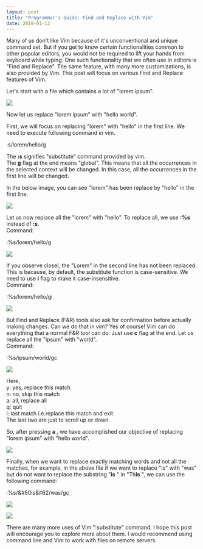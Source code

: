 ```yaml
---
layout: post
title: "Programmer's Guide: Find and Replace with Vim"
date: 2019-01-12
---
```


Many of us don't like Vim because of it's unconventional and unique command set. But if you get to know certain functionalities common to other popular editors, you would not be required to lift your hands from keyboard while typing. One such functionality that we often use in editors is "Find and Replace". The same feature, with many more customizations, is also provided by Vim. This post will focus on various Find and Replace features of Vim.  
  
Let's start with a file which contains a lot of "lorem ipsum".  


[![](https://blogger.googleusercontent.com/img/b/R29vZ2xl/AVvXsEggT2aj5hjjWvzMqnXumXQ77gSywHZ3qPpV2ui900Nl0mtjaWEXxLTlWUzXWMGGsCtW2EqomKZ8PzdbdWO6RiBGsv1AVMWgrznnsXo2AqQnJBCpU-Td_z01tMa8AKvW_nPz5anisrIpm3TZ/s640/Screen+Shot+2019-09-19+at+1.32.29+PM.png)](https://blogger.googleusercontent.com/img/b/R29vZ2xl/AVvXsEggT2aj5hjjWvzMqnXumXQ77gSywHZ3qPpV2ui900Nl0mtjaWEXxLTlWUzXWMGGsCtW2EqomKZ8PzdbdWO6RiBGsv1AVMWgrznnsXo2AqQnJBCpU-Td_z01tMa8AKvW_nPz5anisrIpm3TZ/s1600/Screen+Shot+2019-09-19+at+1.32.29+PM.png)

  
Now let us replace "lorem ipsum" with "hello world".  
  
First, we will focus on replacing "lorem" with "hello" in the first line. We need to execute following command in vim.  


:s/lorem/hello/g 

  
The **:s** signifies "substitute" command provided by vim.  
The **g** flag at the end means "global". This means that all the occurrences in the selected context will be changed. In this case, all the occurrences in the first line will be changed.  
  
In the below image, you can see "lorem" has been replace by "hello" in the first line.  


[![](https://blogger.googleusercontent.com/img/b/R29vZ2xl/AVvXsEgdmXNihAUrI1LuQEMg3k2rGkI3cWKxUOPMVNW4D5sShwn3bAmSC3ZCsp_09iXDhpX8q0FgZrHanrdHKOIFrIyehgdoOMxNLxosVXJTYtrzeh-qyKgamT_5pf47l3KOuqoMvOB7Loslt5Qc/s640/Screen+Shot+2019-09-19+at+1.38.47+PM.png)](https://blogger.googleusercontent.com/img/b/R29vZ2xl/AVvXsEgdmXNihAUrI1LuQEMg3k2rGkI3cWKxUOPMVNW4D5sShwn3bAmSC3ZCsp_09iXDhpX8q0FgZrHanrdHKOIFrIyehgdoOMxNLxosVXJTYtrzeh-qyKgamT_5pf47l3KOuqoMvOB7Loslt5Qc/s1600/Screen+Shot+2019-09-19+at+1.38.47+PM.png)

  
  
Let us now replace all the "lorem" with "hello". To replace all, we use **:%s** instead of **:s**.  
Command:  


:%s/lorem/hello/g 

  


[![](https://blogger.googleusercontent.com/img/b/R29vZ2xl/AVvXsEj1o6JiCKLJxGBJs6FjFuFIBJCiVpX7c6A4OZBkvlR3i5APzP8dx7mPm1S8PMrJ3P9SUx-73COnlJ6EQ_dKFOZiiG0eB1rrVrWiAMbusfgW2URfsxYJFzs5KMxpoIskx0PAwMukGnZxyo9Z/s640/Screen+Shot+2019-09-20+at+1.22.28+PM.png)](https://blogger.googleusercontent.com/img/b/R29vZ2xl/AVvXsEj1o6JiCKLJxGBJs6FjFuFIBJCiVpX7c6A4OZBkvlR3i5APzP8dx7mPm1S8PMrJ3P9SUx-73COnlJ6EQ_dKFOZiiG0eB1rrVrWiAMbusfgW2URfsxYJFzs5KMxpoIskx0PAwMukGnZxyo9Z/s1600/Screen+Shot+2019-09-20+at+1.22.28+PM.png)

  
If you observe closel, the "Lorem" in the second line has not been replaced. This is because, by default, the substitute function is case-sensitive. We need to use **i** flag to make it case-insensitive.  
Command:  


:%s/lorem/hello/gi 

  


[![](https://blogger.googleusercontent.com/img/b/R29vZ2xl/AVvXsEgOfZ7KNSPYrfqYHntDRFONx0mMb2RBpf3j4b8u6nLCUioEK5SOunYqDPkMMw7aO98sbjswiRj7_uaDUuf5dmkiLcZJ048Ts66cy6hw2FVf_wr2LyS4Z-VL7Mhkftm-69_PpLSlTNbRKtUf/s640/Screen+Shot+2019-09-20+at+1.36.51+PM.png)](https://blogger.googleusercontent.com/img/b/R29vZ2xl/AVvXsEgOfZ7KNSPYrfqYHntDRFONx0mMb2RBpf3j4b8u6nLCUioEK5SOunYqDPkMMw7aO98sbjswiRj7_uaDUuf5dmkiLcZJ048Ts66cy6hw2FVf_wr2LyS4Z-VL7Mhkftm-69_PpLSlTNbRKtUf/s1600/Screen+Shot+2019-09-20+at+1.36.51+PM.png)

  
But Find and Replace (F&R) tools also ask for confirmation before actually making changes. Can we do that in vim? Yes of course! Vim can do everything that a normal F&R tool can do. Just use **c** flag at the end. Let us replace all the "ipsum" with "world".  
Command:  


:%s/ipsum/world/gc 

  


[![](https://blogger.googleusercontent.com/img/b/R29vZ2xl/AVvXsEhJurX62iWKzbWzUVHvatGqK81FFrzSQQjXdSf1ya1j2ongE5zCrmIbYQUWcdUCKro0VKzDdgkQknAoBzBnC7VCdliAwxBzku1S3xFIH5EkM0uNKdE3WpSTitB1k6bmP4jtZlzf7SLLZd87/s640/Screen+Shot+2019-09-20+at+1.42.27+PM.png)](https://blogger.googleusercontent.com/img/b/R29vZ2xl/AVvXsEhJurX62iWKzbWzUVHvatGqK81FFrzSQQjXdSf1ya1j2ongE5zCrmIbYQUWcdUCKro0VKzDdgkQknAoBzBnC7VCdliAwxBzku1S3xFIH5EkM0uNKdE3WpSTitB1k6bmP4jtZlzf7SLLZd87/s1600/Screen+Shot+2019-09-20+at+1.42.27+PM.png)

Here,  
y: yes, replace this match  
n: no, skip this match  
a: all, replace all  
q: quit  
l: last match i.e.replace this match and exit  
The last two are just to scroll up or down.  
  
So, after pressing **a** , we have accomplished our objective of replacing "lorem ipsum" with "hello world".  


[![](https://blogger.googleusercontent.com/img/b/R29vZ2xl/AVvXsEjLO0r2lF_qxYRba55F9a3YqUOc1OARnXnti21BtM5shVRDuWHnrvBYtOgyt-pnfbY68AcA7-sztiXXgHSgDPGNqraI_p7YggHB83iFyvKjzSGZEdUyo1Fu0FMRE7b3LDtvxbHEFYb-bmYh/s640/Screen+Shot+2019-09-20+at+1.48.25+PM.png)](https://blogger.googleusercontent.com/img/b/R29vZ2xl/AVvXsEjLO0r2lF_qxYRba55F9a3YqUOc1OARnXnti21BtM5shVRDuWHnrvBYtOgyt-pnfbY68AcA7-sztiXXgHSgDPGNqraI_p7YggHB83iFyvKjzSGZEdUyo1Fu0FMRE7b3LDtvxbHEFYb-bmYh/s1600/Screen+Shot+2019-09-20+at+1.48.25+PM.png)

  
Finally, when we want to replace exactly matching words and not all the matches, for example, in the above file if we want to replace "is" with "was" but do not want to replace the substring "**is** " in "Th**is** ", we can use the following command:  


:%s/\&#60is\&#62/was/gc 

  


[![](https://blogger.googleusercontent.com/img/b/R29vZ2xl/AVvXsEgglfqKdq6gRwGIF7p7p7pLataYlKkn_3HnT9W_7yDXl2GFVQGDfkVFLV_QEjOqJk72fPFvzOTkyTP1ODnMXvuBpq_Kk326SKUxJ5Uwkm7CbCwUCI50VtR4Z5lREiJGXBwGF5izEd05BaLA/s640/Screen+Shot+2019-09-20+at+2.04.01+PM.png)](https://blogger.googleusercontent.com/img/b/R29vZ2xl/AVvXsEgglfqKdq6gRwGIF7p7p7pLataYlKkn_3HnT9W_7yDXl2GFVQGDfkVFLV_QEjOqJk72fPFvzOTkyTP1ODnMXvuBpq_Kk326SKUxJ5Uwkm7CbCwUCI50VtR4Z5lREiJGXBwGF5izEd05BaLA/s1600/Screen+Shot+2019-09-20+at+2.04.01+PM.png)

  


[![](https://blogger.googleusercontent.com/img/b/R29vZ2xl/AVvXsEi8Q3EX3BUtQ4pZmi7wuVBJBHDauAqPQPPNMt2Za6Yz4xM686TgtpQz38uizMbgCULcMFZ6zKP9Xwy6rn45gX-W62SjzQko8nv2UakWcaPwDYXq3WKxmFjK_lo6gaeyzqHOaOXswEmV67uN/s640/Screen+Shot+2019-09-20+at+2.04.21+PM.png)](https://blogger.googleusercontent.com/img/b/R29vZ2xl/AVvXsEi8Q3EX3BUtQ4pZmi7wuVBJBHDauAqPQPPNMt2Za6Yz4xM686TgtpQz38uizMbgCULcMFZ6zKP9Xwy6rn45gX-W62SjzQko8nv2UakWcaPwDYXq3WKxmFjK_lo6gaeyzqHOaOXswEmV67uN/s1600/Screen+Shot+2019-09-20+at+2.04.21+PM.png)

  
There are many more uses of Vim ":substitute" command. I hope this post will encourage you to explore more about them. I would recommend using command line and Vim to work with files on remote servers.

